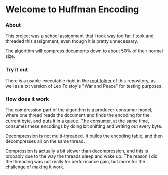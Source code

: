 # Welcome to Huffman Encoding

### About

This project was a school assignment that I took way too far.
I took and threaded this assignment, even though it is pretty unnecessary.

The algorithm will compress documents down to about 50% of their normal size.

### Try it out

There is a usable executable right in the [root folder](https://github.com/AidanFairman/HuffmanEncoding) of this repository, as well as a txt version of Leo Tolstoy's "War and Peace" for testing purposes. 

### How does it work

The compression part of the algorithm is a producer-consumer model, where one thread reads the document and finds the encoding for the current byte, and puts it in a queue. The consumer, at the same time, consumes these encodings by doing bit shifting and writing out every byte.

Decompression is not multi-threaded. It builds the encoding table, and then decompresses all on the same thread.

Compression is actually a bit slower than decompression, and this is probably due to the way the threads sleep and wake up. The reason I did the threading was not really for performance gain, but more for the challenge of making it work.
